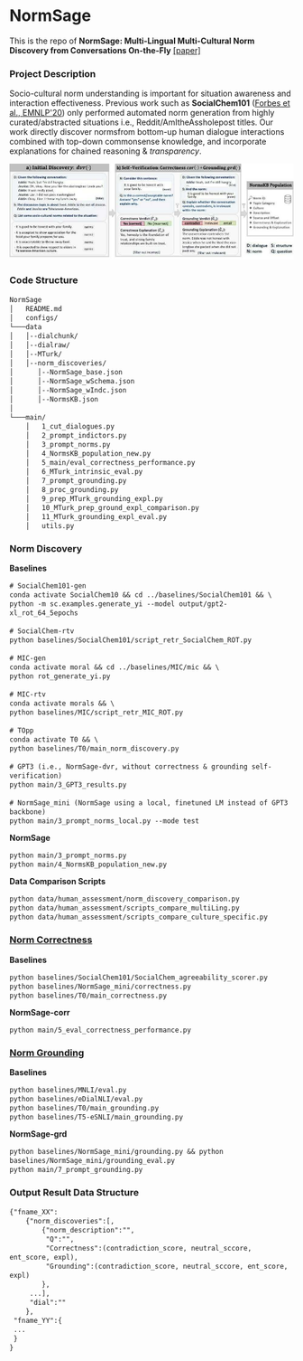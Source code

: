 # NormSage

This is the repo of **NormSage: Multi-Lingual Multi-Cultural Norm Discovery from Conversations On-the-Fly** [[paper]](https://aclanthology.org/2023.emnlp-main.941.pdf)

### Project Description
Socio-cultural norm understanding is important for situation awareness and interaction effectiveness. Previous work such as **SocialChem101** ([Forbes et al., EMNLP'20](https://arxiv.org/pdf/2011.00620.pdf)) only performed automated norm generation from highly curated/abstracted situations i.e., Reddit/AmItheAssholepost titles. Our work directly discover normsfrom bottom-up human dialogue interactions combined with top-down commonsense knowledge, and incorporate explanations for chained reasoning & _transparency_.

<img src="NormSage_architecture.jpg" width="720">

### Code Structure
```
NormSage
│   README.md
│   configs/   
└───data
│   │--dialchunk/
│   │--dialraw/
│   │--MTurk/
│   │--norm_discoveries/
│      │--NormSage_base.json
│      │--NormSage_wSchema.json
│      │--NormSage_wIndc.json
│      │--NormsKB.json
│   
└───main/
    │   1_cut_dialogues.py  
    │   2_prompt_indictors.py  
    │   3_prompt_norms.py  
    │   4_NormsKB_population_new.py 
    │   5_main/eval_correctness_performance.py 
    │   6_MTurk_intrinsic_eval.py  
    │   7_prompt_grounding.py
    │   8_proc_grounding.py
    │   9_prep_MTurk_grounding_expl.py
    │   10_MTurk_prep_ground_expl_comparison.py
    │   11_MTurk_grounding_expl_eval.py
    │   utils.py

```

### Norm Discovery

**Baselines**
```
# SocialChem101-gen
conda activate SocialChem10 && cd ../baselines/SocialChem101 && \
python -m sc.examples.generate_yi --model output/gpt2-xl_rot_64_5epochs

# SocialChem-rtv
python baselines/SocialChem101/script_retr_SocialChem_ROT.py

# MIC-gen
conda activate moral && cd ../baselines/MIC/mic && \
python rot_generate_yi.py

# MIC-rtv
conda activate morals && \
python baselines/MIC/script_retr_MIC_ROT.py

# TOpp
conda activate T0 && \
python baselines/T0/main_norm_discovery.py

# GPT3 (i.e., NormSage-dvr, without correctness & grounding self-verification)
python main/3_GPT3_results.py

# NormSage_mini (NormSage using a local, finetuned LM instead of GPT3 backbone)
python main/3_prompt_norms_local.py --mode test
```

**NormSage**
```
python main/3_prompt_norms.py  
python main/4_NormsKB_population_new.py
```

**Data Comparison Scripts**
```
python data/human_assessment/norm_discovery_comparison.py
python data/human_assessment/scripts_compare_multiLing.py
python data/human_assessment/scripts_compare_culture_specific.py
```

### [Norm Correctness](https://uofi.box.com/s/u2s3vpzavarr5uxneumcm8pczmg7sh3h)
**Baselines**
```
python baselines/SocialChem101/SocialChem_agreeability_scorer.py
python baselines/NormSage_mini/correctness.py
python baselines/T0/main_correctness.py
```

**NormSage-corr**
```
python main/5_eval_correctness_performance.py
```

### [Norm Grounding](https://uofi.box.com/s/kben635i89du6z68in1g9zkylhuc585d)
**Baselines**
```
python baselines/MNLI/eval.py
python baselines/eDialNLI/eval.py
python baselines/T0/main_grounding.py
python baselines/T5-eSNLI/main_grounding.py
```

**NormSage-grd**
```
python baselines/NormSage_mini/grounding.py && python baselines/NormSage_mini/grounding_eval.py
python main/7_prompt_grounding.py
```

### Output Result Data Structure
```
{"fname_XX":
    {"norm_discoveries":[,
        {"norm_description":"",
         "Q":"",
         "Correctness":(contradiction_score, neutral_sccore, ent_score, expl),
         "Grounding":(contradiction_score, neutral_sccore, ent_score, expl)
        },
     ...], 
     "dial":""
    },
 "fname_YY":{
 ...
 }
}
```

